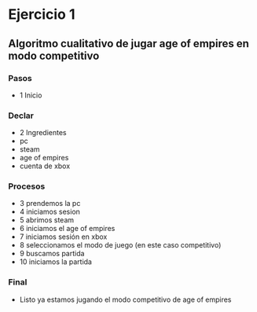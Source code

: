 # Ejercicio 1
## Algoritmo cualitativo de jugar age of empires en modo competitivo

### Pasos
* 1 Inicio
### Declar
* 2 Ingredientes
* pc
* steam
* age of empires
* cuenta de xbox 

### Procesos
* 3 prendemos la pc
* 4 iniciamos sesion
* 5 abrimos steam
* 6 iniciamos el age of empires
* 7 iniciamos sesión en xbox 
* 8 seleccionamos el modo de juego (en este caso competitivo)
* 9 buscamos partida
* 10 iniciamos la partida 

### Final
* Listo ya estamos jugando el modo competitivo de age of empires
